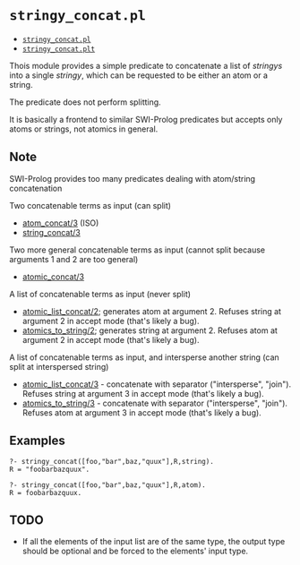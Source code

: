 # `stringy_concat.pl`

- [`stringy_concat.pl`](stringy_concat.pl)
- [`stringy_concat.plt`](stringy_concat.plt)

Thois module provides a simple predicate to concatenate a list of _stringys_ 
into a single _stringy_, which can be requested to be either an atom or a string.

The predicate does not perform splitting.

It is basically a frontend to similar SWI-Prolog predicates but accepts only atoms or strings, not atomics in general.

## Note

SWI-Prolog provides too many predicates dealing with atom/string concatenation

Two concatenable terms as input (can split)

- [atom_concat/3](https://eu.swi-prolog.org/pldoc/man?predicate=atom_concat/3) (ISO)
- [string_concat/3](https://eu.swi-prolog.org/pldoc/man?predicate=string_concat/3)

Two more general concatenable terms as input (cannot split because arguments 1 and 2 are too general)

- [atomic_concat/3](https://eu.swi-prolog.org/pldoc/man?predicate=atomic_concat/3)

A list of concatenable terms as input (never split)

- [atomic_list_concat/2](https://eu.swi-prolog.org/pldoc/man?predicate=atomic_list_concat/2); generates atom at argument 2. Refuses string at argument 2 in accept mode (that's likely a bug).
- [atomics_to_string/2](https://eu.swi-prolog.org/pldoc/man?predicate=atomics_to_string/2); generates string at argument 2. Refuses atom at argument 2 in accept mode (that's likely a bug).

A list of concatenable terms as input, and intersperse another string (can split at interspersed string)

- [atomic_list_concat/3](https://eu.swi-prolog.org/pldoc/man?predicate=atomic_list_concat/3) - concatenate with separator ("intersperse", "join"). Refuses string at argument 3 in accept mode (that's likely a bug).
- [atomics_to_string/3](https://eu.swi-prolog.org/pldoc/man?predicate=atomics_to_string/3) - concatenate with separator ("intersperse", "join"). Refuses atom at argument 3 in accept mode (that's likely a bug). 
     
## Examples

```
?- stringy_concat([foo,"bar",baz,"quux"],R,string).
R = "foobarbazquux".

?- stringy_concat([foo,"bar",baz,"quux"],R,atom).
R = foobarbazquux.
```

## TODO

- If all the elements of the input list are of the same type, the output type should be optional and be forced to the elements' input type.


